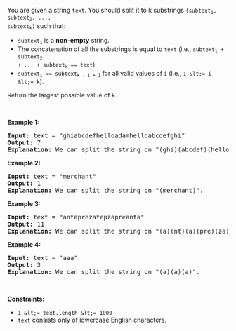 You are given a string `` text ``. You should split it to k substrings <code>(subtext<sub>1</sub>, subtext<sub>2</sub>, ..., subtext<sub>k</sub>)</code> such that:

*   <code>subtext<sub>i</sub></code> is a __non-empty__ string.
*   The concatenation of all the substrings is equal to `` text `` (i.e., <code>subtext<sub>1</sub> + subtext<sub>2</sub> + ... + subtext<sub>k</sub> == text</code>).
*   <code>subtext<sub>i</sub> == subtext<sub>k - i + 1</sub></code> for all valid values of `` i `` (i.e., `` 1 &lt;= i &lt;= k ``).

Return the largest possible value of `` k ``.

&nbsp;

__Example 1:__

<pre>
<strong>Input:</strong> text = "ghiabcdefhelloadamhelloabcdefghi"
<strong>Output:</strong> 7
<strong>Explanation:</strong> We can split the string on "(ghi)(abcdef)(hello)(adam)(hello)(abcdef)(ghi)".
</pre>

__Example 2:__

<pre>
<strong>Input:</strong> text = "merchant"
<strong>Output:</strong> 1
<strong>Explanation:</strong> We can split the string on "(merchant)".
</pre>

__Example 3:__

<pre>
<strong>Input:</strong> text = "antaprezatepzapreanta"
<strong>Output:</strong> 11
<strong>Explanation:</strong> We can split the string on "(a)(nt)(a)(pre)(za)(tpe)(za)(pre)(a)(nt)(a)".
</pre>

__Example 4:__

<pre>
<strong>Input:</strong> text = "aaa"
<strong>Output:</strong> 3
<strong>Explanation:</strong> We can split the string on "(a)(a)(a)".
</pre>

&nbsp;

__Constraints:__

*   `` 1 &lt;= text.length &lt;= 1000 ``
*   `` text `` consists only of lowercase English characters.